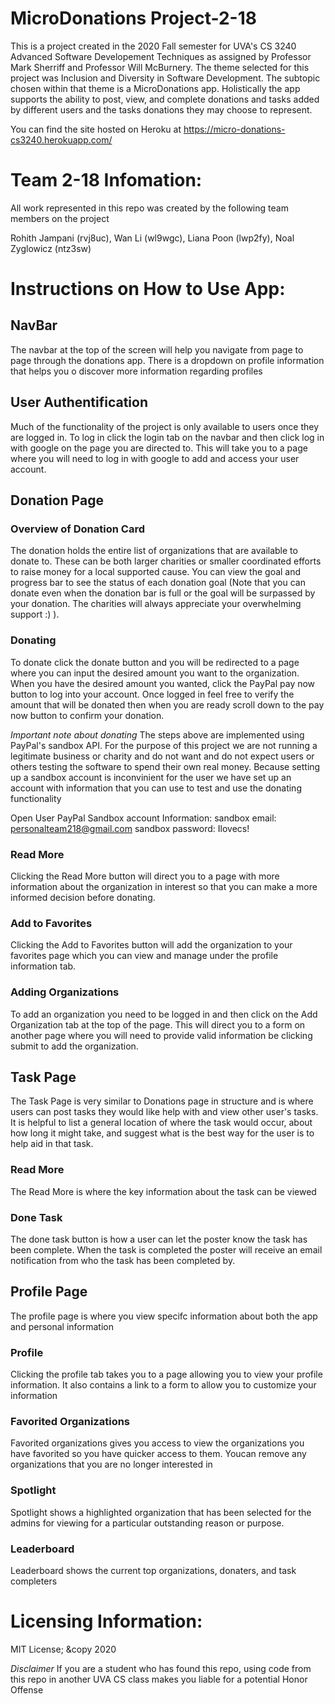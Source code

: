 # MicroDonations Project-2-18
This is a project created in the 2020 Fall semester for UVA's CS 3240 Advanced Software Developement Techniques as assigned by Professor Mark Sherriff and Professor Will McBurnery. The theme selected for this project was Inclusion and Diversity in Software Development. The subtopic chosen within that theme is a MicroDonations app. Holistically the app supports the ability to post, view, and complete donations and tasks added by different users and the tasks donations they may choose to represent. 

You can find the site hosted on Heroku at https://micro-donations-cs3240.herokuapp.com/

# Team 2-18 Infomation: 
All work represented in this repo was created by the following team members on the project

Rohith Jampani (rvj8uc),
Wan Li (wl9wgc),
Liana Poon (lwp2fy),
Noal Zyglowicz (ntz3sw)

# Instructions on How to Use App:
## NavBar
The navbar at the top of the screen will help you navigate from page to page through the donations app. There is a dropdown on profile information that helps you o discover more information regarding profiles

## User Authentification
Much of the functionality of the project is only available to users once they are logged in. To log in click the login tab on the navbar and then click log in with google on the page you are directed to. This will take you to a page where you will need to log in with google to add and access your user account.

## Donation Page
### Overview of Donation Card
The donation holds the entire list of organizations that are available to donate to. These can be both larger charities or smaller coordinated efforts to raise money for a local supported cause. You can view the goal and progress bar to see the status of each donation goal (Note that you can donate even when the donation bar is full or the goal will be surpassed by your donation. The charities will always appreciate your overwhelming support :) ). 
### Donating
To donate click the donate button and you will be redirected to a page where you can input the desired amount you want to the organization. When you have the desired amount you wanted, click the PayPal pay now button to log into your account. Once logged in feel free to verify the amount that will be donated then when you are ready scroll down to the pay now button to confirm your donation.

*Important note about donating*
The steps above are implemented using PayPal's sandbox API. For the purpose of this project we are not running a legitimate business or charity and do not want and do not expect users or others testing the software to spend their own real money. Because setting up a sandbox account is inconvinient for the user we have set up an account with information that you can use to test and use the donating functionality

Open User PayPal Sandbox account Information:
sandbox email: personalteam218@gmail.com
sandbox password: Ilovecs!

### Read More
Clicking the Read More button will direct you to a page with more information about the organization in interest so that you can make a more informed decision before donating.

### Add to Favorites
Clicking the Add to Favorites button will add the organization to your favorites page which you can view and manage under the profile information tab.

### Adding Organizations
To add an organization you need to be logged in and then click on the Add Organization tab at the top of the page. This will direct you to a form on another page where you will need to provide valid information be clicking submit to add the organization.

## Task Page
The Task Page is very similar to Donations page in structure and is where users can post tasks they would like help with and view other user's tasks. It is helpful to list a general location of where the task would occur, about how long it might take, and suggest what is the best way for the user is to help aid in that task.

### Read More
The Read More is where the key information about the task can be viewed

### Done Task
The done task button is how a user can let the poster know the task has been complete. When the task is completed the poster will receive an email notification from who the task has been completed by.

## Profile Page
The profile page is where you view specifc information about both the app and personal information

### Profile
Clicking the profile tab takes you to a page allowing you to view your profile information. It also contains a link to a form to allow you to customize your information

### Favorited Organizations
Favorited organizations gives you access to view the organizations you have favorited so you have quicker access to them. Youcan remove any organizations that you are no longer interested in

### Spotlight
Spotlight shows a highlighted organization that has been selected for the admins for viewing for a particular outstanding reason or purpose.

### Leaderboard
Leaderboard shows the current top organizations, donaters, and task completers

# Licensing Information:
MIT License;
&copy 2020

*Disclaimer*
If you are a student who has found this repo, using code from this repo in another UVA CS class makes you liable for a potential Honor Offense 
